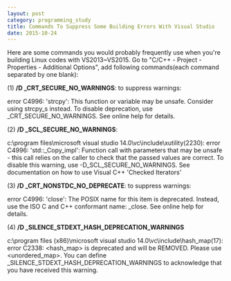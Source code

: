 ```yaml
---
layout: post
category: programming_study
title: Commands To Suppress Some Building Errors With Visual Studio
date: 2015-10-24
---
```


Here are some commands you would probably frequently use when you're building Linux codes with VS2013~VS2015. Go to "C/C++ - Project - Properties - Additional Options", add following commands(each command separated by one blank):

(1) **/D _CRT_SECURE_NO_WARNINGS**:  to suppress warnings:

error C4996: 'strcpy': This function or variable may be unsafe. Consider using strcpy_s instead. To disable deprecation, use _CRT_SECURE_NO_WARNINGS. See online help for details.

(2) **/D _SCL_SECURE_NO_WARNINGS**:

c:\program files\microsoft visual studio 14.0\vc\include\xutility(2230): error C4996: 'std::_Copy_impl': Function call with parameters that may be unsafe - this call relies on the caller to check that the passed values are correct. To disable this warning, use -D_SCL_SECURE_NO_WARNINGS. See documentation on how to use Visual C++ 'Checked Iterators'

(3) **/D _CRT_NONSTDC_NO_DEPRECATE**: to suppress warnings:

error C4996: 'close': The POSIX name for this item is deprecated. Instead, use the ISO C and C++ conformant name: _close. See online help for details.

(4) **/D _SILENCE_STDEXT_HASH_DEPRECATION_WARNINGS**

c:\program files (x86)\microsoft visual studio 14.0\vc\include\hash_map(17): 
error C2338: <hash_map> is deprecated and will be REMOVED. Please use <unordered_map>. 
You can define _SILENCE_STDEXT_HASH_DEPRECATION_WARNINGS to acknowledge that you have received this warning.